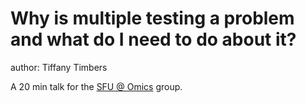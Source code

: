 # Why is multiple testing a problem and what do I need to do about it?
author: Tiffany Timbers

A 20 min talk for the [SFU @ Omics](https://sites.google.com/site/sfuomics/home) group.
